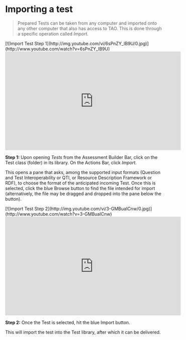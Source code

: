 # Importing a test

>Prepared Tests can be taken from any computer and imported onto any other computer that also has access to TAO. This is done through a specific operation called *Import*.

<div class="hidden-video">
[![Import Test Step 1](http://img.youtube.com/vi/6sPnZY_IB9U/0.jpg)](http://www.youtube.com/watch?v=6sPnZY_IB9U)
</div>

<iframe width="560" height="315" src="https://www.youtube.com/embed/6sPnZY_IB9U" frameborder="0" allowfullscreen></iframe>

**Step 1:** Upon opening *Tests* from the Assessment Builder Bar, click on the Test class (folder) in its library. On the Actions Bar, click *Import*.

This opens a pane that asks, among the supported input formats (Question and Test Interoperability or QTI, or Resource Description Framework or RDF), to choose the format of the anticipated incoming Test. Once this is selected, click the blue Browse button to find the file intended for import (alternatively, the file may be dragged and dropped into the pane below the button). 

<div class="hidden-video">
[![Import Test Step 2](http://img.youtube.com/vi/3-GMBuaICnw/0.jpg)](http://www.youtube.com/watch?v=3-GMBuaICnw)
</div>

<iframe width="560" height="315" src="https://www.youtube.com/embed/3-GMBuaICnw" frameborder="0" allowfullscreen></iframe>

**Step 2:** Once the Test is selected, hit the blue Import button.

This will import the test into the Test library, after which it can be delivered.
